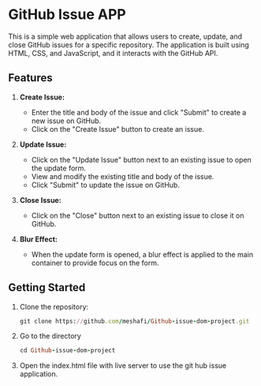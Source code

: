 
# GitHub Issue APP
This is a simple web application that allows users to create, update, and close GitHub issues for a specific repository. The application is built using HTML, CSS, and JavaScript, and it interacts with the GitHub API.

## Features

1. **Create Issue:**
   - Enter the title and body of the issue and click "Submit" to create a new issue on GitHub.
   - Click on the "Create Issue" button to create an issue.

2. **Update Issue:**
   - Click on the "Update Issue" button next to an existing issue to open the update form.
   - View and modify the existing title and body of the issue.
   - Click "Submit" to update the issue on GitHub.

3. **Close Issue:**
   - Click on the "Close" button next to an existing issue to close it on GitHub.

4. **Blur Effect:**
   - When the update form is opened, a blur effect is applied to the main container to provide focus on the form.

## Getting Started

1. Clone the repository:
   
   ```ruby
   git clone https://github.com/meshafi/Github-issue-dom-project.git
   ```
2. Go to the directory
   ```ruby
   cd Github-issue-dom-project
   ```
3. Open the index.html file with live server to use the git hub issue application.
